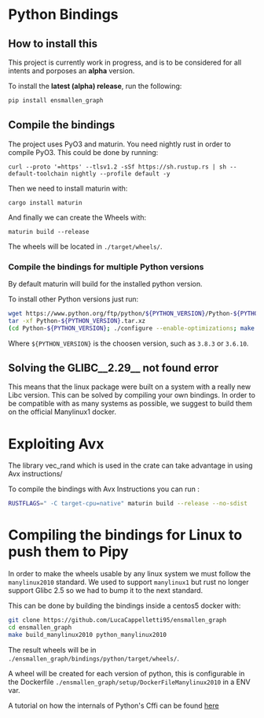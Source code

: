 # Python Bindings

## How to install this
This project is currently work in progress, and is to be considered for all
intents and porposes an **alpha** version.

To install the **latest (alpha) release**, run the following:

```bash
pip install ensmallen_graph
```

## Compile the bindings
The project uses PyO3 and maturin.
You need nightly rust in order to compile PyO3.
This could be done by running:
```
curl --proto '=https' --tlsv1.2 -sSf https://sh.rustup.rs | sh --default-toolchain nightly --profile default -y
```

Then we need to install maturin with:
```
cargo install maturin
```

And finally we can create the Wheels with:
```
maturin build --release
```

The wheels will be located in `./target/wheels/`.

### Compile the bindings for multiple Python versions

By default maturin will build for the installed python version.

To install other Python versions just run:
```bash
wget https://www.python.org/ftp/python/${PYTHON_VERSION}/Python-${PYTHON_VERSION}.tar.xz
tar -xf Python-${PYTHON_VERSION}.tar.xz
(cd Python-${PYTHON_VERSION}; ./configure --enable-optimizations; make -j$(nproc); make -j$(nproc) install)
```
Where `${PYTHON_VERSION}` is the choosen version, such as `3.8.3` or `3.6.10`.

## Solving the GLIBC__2.29__ not found error
This means that the linux package were built on a system with a really new Libc version.
This can be solved by compiling your own bindings.
In order to be compatible with as many systems as possible, we suggest to build them on the official Manylinux1 docker.

# Exploiting Avx
The library vec_rand which is used in the crate can take advantage in using Avx instructions/

To compile the bindings with Avx Instructions you can run :
```bash
RUSTFLAGS=" -C target-cpu=native" maturin build --release --no-sdist
```

# Compiling the bindings for Linux to push them to Pipy
In order to make the wheels usable by any linux system we must follow the `manylinux2010` standard. We used to support `manylinux1` but rust no longer support Glibc 2.5 so we had to bump it to the next standard.

This can be done by building the bindings inside a centos5 docker with:
```bash
git clone https://github.com/LucaCappelletti95/ensmallen_graph
cd ensmallen_graph
make build_manylinux2010 python_manylinux2010
```

The result wheels will be in `./ensmallen_graph/bindings/python/target/wheels/`.

A wheel will be created for each version of python, this is configurable in the Dockerfile `./ensmallen_graph/setup/DockerFileManylinux2010` in a ENV var.

A tutorial on how the internals of Python's Cffi can be found [here](https://blog.schuetze.link/2018/07/21/a-dive-into-packaging-native-python-extensions.html)
